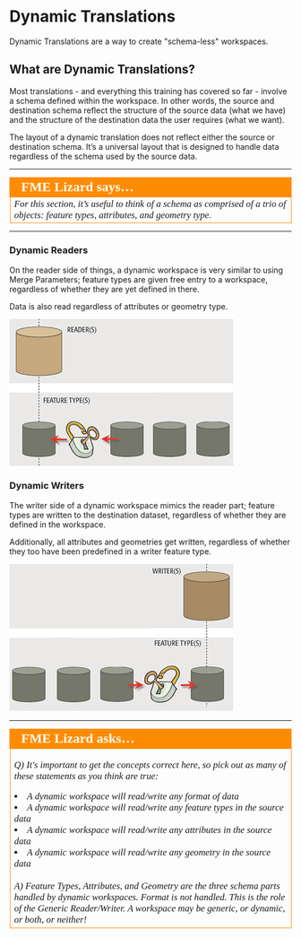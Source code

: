 # Dynamic Translations

Dynamic Translations are a way to create "schema-less" workspaces.

## What are Dynamic Translations? ##

Most translations - and everything this training has covered so far - involve a schema defined within the workspace. In other words, the source and destination schema reflect the structure of the source data (what we have) and the structure of the destination data the user requires (what we want).

The layout of a dynamic translation does not reflect either the source or destination schema. It’s a universal layout that is designed to handle data regardless of the schema used by the source data.

---

<table style="border-spacing: 0px">
<tr>
<td style="vertical-align:middle;background-color:darkorange;border: 2px solid darkorange">
<i class="fa fa-quote-left fa-lg fa-pull-left fa-fw" style="color:white;padding-right: 12px;vertical-align:text-top"></i>
<span style="color:white;font-size:x-large;font-weight: bold;font-family:serif">FME Lizard says…</span>
</td>
</tr>

<tr>
<td style="border: 1px solid darkorange">
<span style="font-family:serif; font-style:italic; font-size:larger">
For this section, it’s useful to think of a schema as comprised of a trio of objects: feature types, attributes, and geometry type.
</span>
</td>
</tr>
</table>

---

### Dynamic Readers ###
On the reader side of things, a dynamic workspace is very similar to using Merge Parameters; feature types are given free entry to a workspace, regardless of whether they are yet defined in there.

Data is also read regardless of attributes or geometry type.

![](./Images/Img3.035.DynamicReaderGraphic.png)


### Dynamic Writers ###

The writer side of a dynamic workspace mimics the reader part; feature types are written to the destination dataset, regardless of whether they are defined in the workspace.

Additionally, all attributes and geometries get written, regardless of whether they too have been predefined in a writer feature type.

![](./Images/Img3.036.DynamicWriterGraphic.png)

---

<table style="border-spacing: 0px">
<tr>
<td style="vertical-align:middle;background-color:darkorange;border: 2px solid darkorange">
<i class="fa fa-quote-left fa-lg fa-pull-left fa-fw" style="color:white;padding-right: 12px;vertical-align:text-top"></i>
<span style="color:white;font-size:x-large;font-weight: bold;font-family:serif">FME Lizard asks…</span>
</td>
</tr>

<tr>
<td style="border: 1px solid darkorange">
<span style="font-family:serif; font-style:italic; font-size:larger">

<quiz name="">
  <question multiple>
    <p>
      Q) It's important to get the concepts correct here, so pick out as many of these statements as you think are true:
    </p>
    <answer><li>A dynamic workspace will read/write any format of data</answer>
    <answer correct><li>A dynamic workspace will read/write any feature types in the source data</answer>
    <answer correct><li>A dynamic workspace will read/write any attributes in the source data</answer>
    <answer correct><li>A dynamic workspace will read/write any geometry in the source data</answer>
    <explanation><br><br>A) Feature Types, Attributes, and Geometry are the three schema parts handled by dynamic workspaces. Format is not handled. This is the role of the Generic Reader/Writer. A workspace may be generic, or dynamic, or both, or neither!</explanation>
  </question>
</quiz>

</span>
</td>
</tr>
</table>
